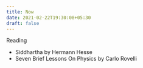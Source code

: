 ```yaml
---
title: Now
date: 2021-02-22T19:30:08+05:30
draft: false
---
```


Reading
- Siddhartha by Hermann Hesse
- Seven Brief Lessons On Physics by Carlo Rovelli